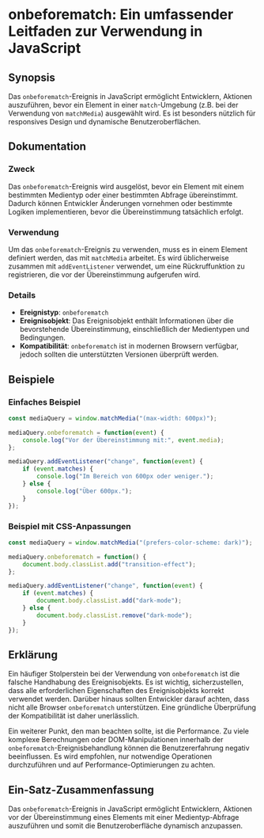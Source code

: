 <!--
Meta Description: # onbeforematch: Ein umfassender Leitfaden zur Verwendung in JavaScript ## Synopsis Das `onbeforematch`-Ereignis in JavaScript ermöglicht Entwicklern,...
Meta Keywords: onbeforematch, der, die, ein, das
-->

# onbeforematch: Ein umfassender Leitfaden zur Verwendung in JavaScript

## Synopsis
Das `onbeforematch`-Ereignis in JavaScript ermöglicht Entwicklern, Aktionen auszuführen, bevor ein Element in einer `match`-Umgebung (z.B. bei der Verwendung von `matchMedia`) ausgewählt wird. Es ist besonders nützlich für responsives Design und dynamische Benutzeroberflächen.

## Dokumentation
### Zweck
Das `onbeforematch`-Ereignis wird ausgelöst, bevor ein Element mit einem bestimmten Medientyp oder einer bestimmten Abfrage übereinstimmt. Dadurch können Entwickler Änderungen vornehmen oder bestimmte Logiken implementieren, bevor die Übereinstimmung tatsächlich erfolgt.

### Verwendung
Um das `onbeforematch`-Ereignis zu verwenden, muss es in einem Element definiert werden, das mit `matchMedia` arbeitet. Es wird üblicherweise zusammen mit `addEventListener` verwendet, um eine Rückruffunktion zu registrieren, die vor der Übereinstimmung aufgerufen wird.

### Details
- **Ereignistyp**: `onbeforematch`
- **Ereignisobjekt**: Das Ereignisobjekt enthält Informationen über die bevorstehende Übereinstimmung, einschließlich der Medientypen und Bedingungen.
- **Kompatibilität**: `onbeforematch` ist in modernen Browsern verfügbar, jedoch sollten die unterstützten Versionen überprüft werden.

## Beispiele
### Einfaches Beispiel
```javascript
const mediaQuery = window.matchMedia("(max-width: 600px)");

mediaQuery.onbeforematch = function(event) {
    console.log("Vor der Übereinstimmung mit:", event.media);
};

mediaQuery.addEventListener("change", function(event) {
    if (event.matches) {
        console.log("Im Bereich von 600px oder weniger.");
    } else {
        console.log("Über 600px.");
    }
});
```

### Beispiel mit CSS-Anpassungen
```javascript
const mediaQuery = window.matchMedia("(prefers-color-scheme: dark)");

mediaQuery.onbeforematch = function() {
    document.body.classList.add("transition-effect");
};

mediaQuery.addEventListener("change", function(event) {
    if (event.matches) {
        document.body.classList.add("dark-mode");
    } else {
        document.body.classList.remove("dark-mode");
    }
});
```

## Erklärung
Ein häufiger Stolperstein bei der Verwendung von `onbeforematch` ist die falsche Handhabung des Ereignisobjekts. Es ist wichtig, sicherzustellen, dass alle erforderlichen Eigenschaften des Ereignisobjekts korrekt verwendet werden. Darüber hinaus sollten Entwickler darauf achten, dass nicht alle Browser `onbeforematch` unterstützen. Eine gründliche Überprüfung der Kompatibilität ist daher unerlässlich.

Ein weiterer Punkt, den man beachten sollte, ist die Performance. Zu viele komplexe Berechnungen oder DOM-Manipulationen innerhalb der `onbeforematch`-Ereignisbehandlung können die Benutzererfahrung negativ beeinflussen. Es wird empfohlen, nur notwendige Operationen durchzuführen und auf Performance-Optimierungen zu achten.

## Ein-Satz-Zusammenfassung
Das `onbeforematch`-Ereignis in JavaScript ermöglicht Entwicklern, Aktionen vor der Übereinstimmung eines Elements mit einer Medientyp-Abfrage auszuführen und somit die Benutzeroberfläche dynamisch anzupassen.